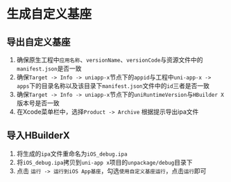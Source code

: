 # 生成自定义基座

## 导出自定义基座
1. 确保原生工程中`应用名称`、`versionName`、`versionCode`与资源文件中的`manifest.json`是否一致
2. 确保`Target -> Info -> uniapp-x`节点下的`appid`与工程中`uni-app-x -> apps`下的目录名称以及该目录下`manifest.json`文件中的`id`三者是否一致
3. 确保`Target -> Info -> uniapp-x`节点下的`uniRuntimeVersion`与`HBuilder X`版本号是否一致
4. 在Xcode菜单栏中，选择`Product -> Archive` 根据提示导出ipa文件

## 导入HBuilderX
1. 将生成的`ipa`文件重命名为`iOS_debug.ipa`
2. 将`iOS_debug.ipa`拷贝到`uni-app x`项目的`unpackage/debug`目录下
3. 点击 `运行 -> 运行到iOS App基座`，勾选`使用自定义基座运行`，点击`运行`即可